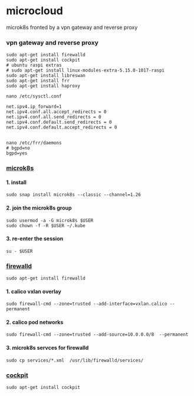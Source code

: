 # **microcloud**
microk8s fronted by a vpn gateway and reverse proxy

### vpn gateway and reverse proxy
```
sudo apt-get install firewalld
sudo apt-get install cockpit
# ubuntu raspi extras
# sudo apt-get install linux-modules-extra-5.15.0-1017-raspi
sudo apt-get install libreswan
sudo apt-get install frr
sudo apt-get install haproxy

nano /etc/sysctl.conf

net.ipv4.ip_forward=1
net.ipv4.conf.all.accept_redirects = 0
net.ipv4.conf.all.send_redirects = 0
net.ipv4.conf.default.send_redirects = 0
net.ipv4.conf.default.accept_redirects = 0


nano /etc/frr/daemons 
# bgpd=no
bgpd=yes

```

### [microk8s](https://microk8s.io/docs/getting-started)
#### 1. install
```
sudo snap install microk8s --classic --channel=1.26
```
#### 2. join the microk8s group
```
sudo usermod -a -G microk8s $USER
sudo chown -f -R $USER ~/.kube
```
#### 3. re-enter the session
```
su - $USER
```
### [firewalld](https://firewalld.org/)
```
sudo apt-get install firewalld
```
#### 1. calico vxlan overlay
```
sudo firewall-cmd --zone=trusted --add-interface=vxlan.calico --permanent
```
#### 2. calico pod networks
```
sudo firewall-cmd --zone=trusted --add-source=10.0.0.0/8  --permanent 
```
#### 3. microk8s servces for firewalld
```
sudo cp services/*.xml  /usr/lib/firewalld/services/ 
```
### [cockpit](https://cockpit-project.org/)
```
sudo apt-get install cockpit
```
